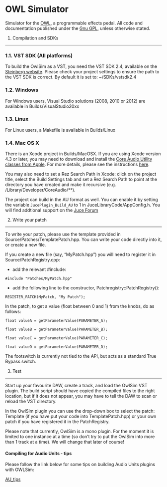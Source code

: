 # OWL Simulator #

Simulator for the [OWL](http://hoxtonowl.com/), a programmable effects pedal. All code and documentation published under the [Gnu GPL](http://www.gnu.org/licenses/gpl-3.0.txt), unless otherwise stated.


1. Compilation and SDKs
-----------------------

### 1.1. VST SDK (All platforms)
To build the OwlSim as a VST, you need the VST SDK 2.4, available on the [Steinberg website](http://www.steinberg.net/en/company/developer.html).
Please check your project settings to ensure the path to the VST SDK is correct. By default it is set to: ~/SDKs/vstsdk2.4

### 1.2. Windows 
For Windows users, Visual Studio solutions (2008, 2010 or 2012) are available in Builds/VisualStudio20xx

### 1.3. Linux
For Linux users, a Makefile is available in Builds/Linux

### 1.4. Mac OS X
There is an Xcode project in Builds/MacOSX.
If you are using Xcode version 4.3 or later, you may need to download and install the [Core Audio Utility classes from Apple](https://developer.apple.com/library/mac/#samplecode/CoreAudioUtilityClasses/Introduction/Intro.html). For more details, please see the instructions [here](http://rawmaterialsoftware.com/viewtopic.php?f=8&t=9546&p=56679#p56677).

You may also need to set a Rez Search Path in Xcode: click on the project title, select the Build Settings tab and set a Rez Search Path to point at the directory you have created and make it recursive (e.g. /Library/Developer/CoreAudio/**).

The project can build in the AU format as well. You can enable it by setting the variable `JucePlugin_Build_AU` to 1 in JuceLibraryCode/AppConfig.h.
You will find addtional support on the [Juce Forum](http://rawmaterialsoftware.com/juce.php)


2. Write your patch
-------------------

To write your patch, please use the template provided in Source/Patches/TemplatePatch.hpp.
You can write your code directly into it, or create a new file.

If you create a new file (say, “MyPatch.hpp”) you will need to register it in Source/PatchRegistry.cpp: 
- add the relevant #include:

```#include "Patches/MyPatch.hpp"```

- add the following line to the constructor, Patchregistry::PatchRegistry():

```REGISTER_PATCH(MyPatch, "My Patch");```

In the patch, to get a value (float between 0 and 1) from the knobs, do as follows: 

```float valueA = getParameterValue(PARAMETER_A);```

```float valueB = getParameterValue(PARAMETER_B);```

```float valueC = getParameterValue(PARAMETER_C);```

```float valueD = getParameterValue(PARAMETER_D);```

The footswitch is currently not tied to the API, but acts as a standard True Bypass switch.


3. Test 
-------

Start up your favourite DAW, create a track, and load the OwlSim VST plugin. The build script should have copied the compiled files to the right location, but if it does not appear, you may have to tell the DAW to scan or reload the VST directory.

In the OwlSim plugin you can use the drop-down box to select the patch: Template (if you have put your code into TemplatePatch.hpp) or your own patch if you have registered it in the PatchRegistry.

Please note that currently, OwlSim is a mono plugin. For the moment it is limited to one instance at a time (so don’t try to put the OwlSim into more than 1 track at a time). We will change that later of course!


#### Compiling for Audio Units - tips

Please follow the link below for some tips on building Audio Units plugins with OWLSim:

[AU_tips](http://hoxtonowl.com/forums/topic/audiounits-compilation-tips/)

